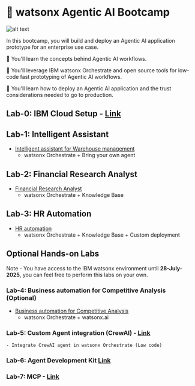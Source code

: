 # 🤖 watsonx Agentic AI Bootcamp

![alt text](SOUTH-AFRICA-PARTNER-AGENTIC-AI-BOOTCAMP-main/SOUTH-AFRICA-PARTNER-AGENTIC-AI-BOOTCAMP-main/img/updated-banner.png)

In this bootcamp, you will build and deploy an Agentic AI application prototype for an enterprise use case.

🚀 You'll learn the concepts behind Agentic AI workflows.

🚀 You'll leverage IBM watsonx Orchestrate and open source tools for low-code fast prototyping of Agentic AI workflows.

🚀 You'll learn how to deploy an Agentic AI application and the trust considerations needed to go to production.

## Lab-0: IBM Cloud Setup - [Link](./Lab-0:IBM_Cloud_Setup)

## Lab-1: Intelligent Assistant
- [Intelligent assistant for Warehouse management](./Lab-1:Usecases/intelligent-assistant)
    - watsonx Orchestrate + Bring your own agent
      
## Lab-2: Financial Research Analyst
- [Financial Research Analyst](./Lab-1:Usecases/banking-financial-research-analyst)
    - watsonx Orchestrate + Knowledge Base

## Lab-3: HR Automation
- [HR automation](./Lab-1:Usecases/ask-hr) 
    -  watsonx Orchestrate + Knowledge Base + Custom deployment

## Optional Hands-on Labs

Note - You have access to the IBM watsonx environment until **28-July-2025**, you can feel free to perform this labs on your own.

### Lab-4: Business automation for Competitive Analysis (Optional)
- [Business automation for Competitive Analysis](./Lab-1:Usecases/business-automation)
    - watsonx Orchestrate + watsonx.ai

### Lab-5: Custom Agent integration (CrewAI) - [Link](./Lab-2:Custom_Agent_Integration)
    - Integrate CrewAI agent in watsonx Orchestrate (Low code)

### Lab-6: Agent Development Kit [Link](./Lab-3:Agent_Development_Kit)

### Lab-7: MCP - [Link](./Lab-4:MCP)

    

